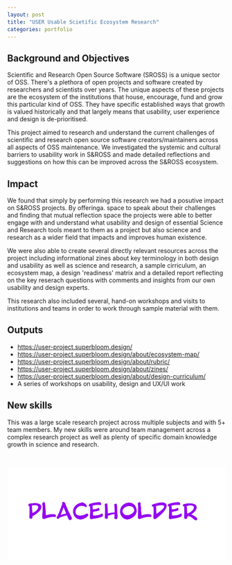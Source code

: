 ```yaml
---
layout: post
title: "USER Usable Scietific Ecosystem Research"
categories: portfolio
---
```


## Background and Objectives

Scientific and Research Open Source Software (SROSS) is a unique sector of OSS. There's a plethora of open projects and software created by researchers and scientists over years. The unique aspects of these projects are the ecosystem of the institutions that house, encourage, fund and grow this particular kind of OSS. They have specific established ways that growth is valued historically and that largely means that usability, user experience and design is de-prioritised.

This project aimed to research and understand the current challenges of scientific and research open source software creators/maintainers across all aspects of OSS maintenance. We investigated the systemic and cultural barriers to usability work in S&ROSS and made detailed reflections and suggestions on how this can be improved across the S&ROSS ecosystem.


## Impact
We found that simply by performing this research we had a posutive impact on S&ROSS projects. By offeringa. space to speak about their challenges and finding that mutual reflection space the projects were able to better engage with and understand what usability and design of essential Science and Research tools meant to them as a project but also science and research as a wider field that impacts and improves human existence.

We were also able to create several directly relevant resources across the project including informational zines about key terminology in both design and usability as well as science and research, a sample cirriculum, an ecosystem map, a design 'readiness' matrix and a detailed report reflecting on the key reserach questions with comments and insights from our own usability and design experts.

This research also included several, hand-on workshops and visits to institutions and teams in order to work through sample material with them.


## Outputs
- https://user-project.superbloom.design/
- https://user-project.superbloom.design/about/ecosystem-map/
- https://user-project.superbloom.design/about/rubric/
- https://user-project.superbloom.design/about/zines/
- https://user-project.superbloom.design/about/design-curriculum/
- A series of workshops on usability, design and UX/UI work


## New skills

This was a large scale research project across multiple subjects and with 5+ team members. My new skills were around team management across a complex research project as well as plenty of specific domain knowledge growth in science and research.


<br />

![XX](https://raw.githubusercontent.com/Erioldoesdesign/erioldoesdesign.github.io/master/images/950x400.jpg "XX")